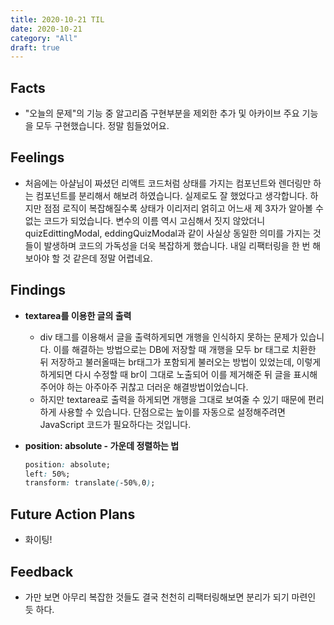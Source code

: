 ```yaml
---
title: 2020-10-21 TIL
date: 2020-10-21
category: "All"
draft: true
---
```


## Facts

- "오늘의 문제"의 기능 중 알고리즘 구현부분을 제외한 추가 및 아카이브 주요 기능을 모두 구현했습니다. 정말 힘들었어요.

## Feelings

- 처음에는 아샬님이 짜셨던 리액트 코드처럼 상태를 가지는 컴포넌트와 렌더링만 하는 컴포넌트를 분리해서 해보려 하였습니다. 실제로도 잘 했었다고 생각합니다. 하지만 점점 로직이 복잡해질수록 상태가 이리저리 얽히고 어느새 제 3자가 알아볼 수 없는 코드가 되었습니다. 변수의 이름 역시 고심해서 짓지 않았더니 quizEdittingModal, eddingQuizModal과 같이 사실상 동일한 의미를 가지는 것들이 발생하며 코드의 가독성을 더욱 복잡하게 했습니다. 내일 리팩터링을 한 번 해보아야 할 것 같은데 정말 어렵네요.

## Findings

- **textarea를 이용한 글의 출력**  
  - div 태그를 이용해서 글을 출력하게되면 개행을 인식하지 못하는 문제가 있습니다. 이를 해결하는 방법으로는 DB에 저장할 때 개행을 모두 br 태그로 치환한 뒤 저장하고 불러올때는 br태그가 포함되게 불러오는 방법이 있었는데, 이렇게하게되면 다시 수정할 때 br이 그대로 노출되어 이를 제거해준 뒤 글을 표시해주어야 하는 아주아주 귀찮고 더러운 해결방법이었습니다.  
  - 하지만 textarea로 출력을 하게되면 개행을 그대로 보여줄 수 있기 때문에 편리하게 사용할 수 있습니다. 단점으로는 높이를 자동으로 설정해주려면 JavaScript 코드가 필요하다는 것입니다.
- **position: absolute - 가운데 정렬하는 법**

    ```css
    position: absolute;
    left: 50%;
    transform: translate(-50%,0);
    ```

## Future Action Plans

- 화이팅!

## Feedback

- 가만 보면 아무리 복잡한 것들도 결국 천천히 리팩터링해보면 분리가 되기 마련인 듯 하다.
